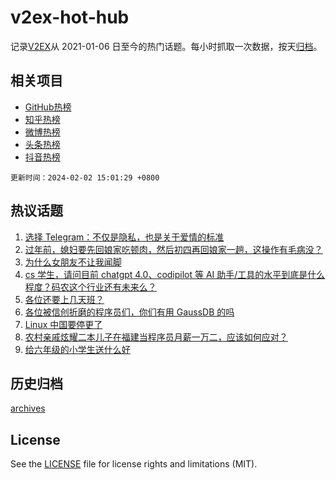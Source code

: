 # v2ex-hot-hub

 记录[V2EX](https://www.v2ex.com/)从 2021-01-06 日至今的热门话题。每小时抓取一次数据，按天[归档](archives)。
 
 ## 相关项目

- [GitHub热榜](https://github.com/it985/github-hot-hub)
- [知乎热榜](https://github.com/it985/zhihu-hot-hub)
- [微博热榜](https://github.com/it985/weibo-hot-hub)
- [头条热榜](https://github.com/it985/toutiao-hot-hub)
- [抖音热榜](https://github.com/it985/douyin-hot-hub)


 `更新时间：2024-02-02 15:01:29 +0800`

## 热议话题

1. [选择 Telegram：不仅是隐私，也是关于爱情的标准](https://www.v2ex.com/t/1013556)
1. [过年前，媳妇要先回娘家吃顿肉，然后初四再回娘家一趟，这操作有毛病没？](https://www.v2ex.com/t/1013563)
1. [为什么女朋友不让我闻脚](https://www.v2ex.com/t/1013623)
1. [cs 学生，请问目前 chatgpt 4.0、codipilot 等 AI 助手/工具的水平到底是什么程度？码农这个行业还有未来么？](https://www.v2ex.com/t/1013479)
1. [各位还要上几天班？](https://www.v2ex.com/t/1013559)
1. [各位被信创折磨的程序员们，你们有用 GaussDB 的吗](https://www.v2ex.com/t/1013406)
1. [Linux 中国要停更了](https://www.v2ex.com/t/1013409)
1. [农村亲戚炫耀二本儿子在福建当程序员月薪一万二，应该如何应对？](https://www.v2ex.com/t/1013644)
1. [给六年级的小学生送什么好](https://www.v2ex.com/t/1013570)

## 历史归档

[archives](archives)

## License

See the [LICENSE](LICENSE) file for license rights and limitations (MIT).
